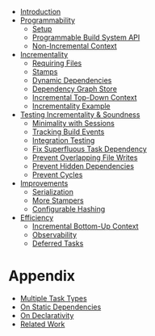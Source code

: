 - [Introduction]()
- [Programmability]()
  - [Setup](./1_programmability/0_setup/index.md)
  - [Programmable Build System API](./1_programmability/1_api/index.md)
  - [Non-Incremental Context](./1_programmability/2_non_incremental/index.md)
- [Incrementality](./2_incrementality/index.md)
  - [Requiring Files](./2_incrementality/1_require_file/index.md)
  - [Stamps](./2_incrementality/2_stamp/index.md)
  - [Dynamic Dependencies](./2_incrementality/3_dependency/index.md)
  - [Dependency Graph Store](./2_incrementality/4_store/index.md)
  - [Incremental Top-Down Context](./2_incrementality/5_context/index.md)
  - [Incrementality Example](./2_incrementality/6_example/index.md)
- [Testing Incrementality & Soundness](./3_min_sound/index.md)
  - [Minimality with Sessions](./3_min_sound/1_session/index.md)
  - [Tracking Build Events](./3_min_sound/2_tracker/index.md)
  - [Integration Testing](./3_min_sound/3_test/index.md)
  - [Fix Superfluous Task Dependency](./3_min_sound/4_fix_task_dep/index.md)
  - [Prevent Overlapping File Writes]()
  - [Prevent Hidden Dependencies]()
  - [Prevent Cycles]()
- [Improvements]()
  - [Serialization]()
  - [More Stampers]()
  - [Configurable Hashing]()
- [Efficiency]()
  - [Incremental Bottom-Up Context]()
  - [Observability]()
  - [Deferred Tasks]()

# Appendix

- [Multiple Task Types]()
- [On Static Dependencies]()
- [On Declarativity]()
- [Related Work]()
